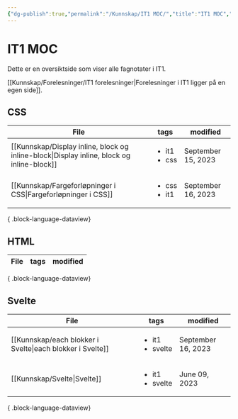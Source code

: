 ```yaml
---
{"dg-publish":true,"permalink":"/Kunnskap/IT1 MOC/","title":"IT1 MOC","tags":["it1"]}
---
```



# IT1 MOC

Dette er en oversiktside som viser alle fagnotater i IT1.

[[Kunnskap/Forelesninger/IT1 forelesninger\|Forelesninger i IT1 ligger på en egen side]].

## CSS
| File                                                                                         | tags                              | modified           |
| -------------------------------------------------------------------------------------------- | --------------------------------- | ------------------ |
| [[Kunnskap/Display inline, block og inline-block\|Display inline, block og inline-block]] | <ul><li>it1</li><li>css</li></ul> | September 15, 2023 |
| [[Kunnskap/Fargeforløpninger i CSS\|Fargeforløpninger i CSS]]                             | <ul><li>css</li><li>it1</li></ul> | September 16, 2023 |

{ .block-language-dataview}

## HTML
| File | tags | modified |
| ---- | ---- | -------- |

{ .block-language-dataview}

## Svelte
| File                                                         | tags                                 | modified           |
| ------------------------------------------------------------ | ------------------------------------ | ------------------ |
| [[Kunnskap/each blokker i Svelte\|each blokker i Svelte]] | <ul><li>it1</li><li>svelte</li></ul> | September 16, 2023 |
| [[Kunnskap/Svelte\|Svelte]]                               | <ul><li>it1</li><li>svelte</li></ul> | June 09, 2023      |

{ .block-language-dataview}
